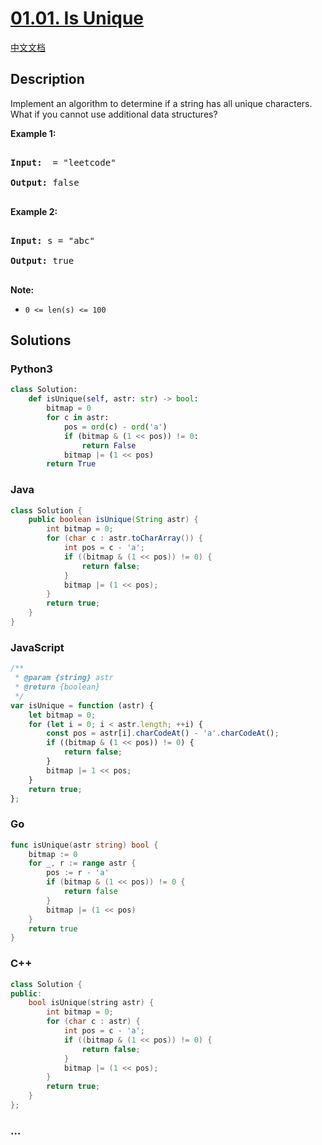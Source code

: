 # [01.01. Is Unique](https://leetcode-cn.com/problems/is-unique-lcci)

[中文文档](/lcci/01.01.Is%20Unique/README.md)

## Description

<p>Implement an algorithm to determine if a string has all unique characters. What if you cannot use additional data structures?</p>

<p><strong>Example 1:</strong></p>

<pre>

<strong>Input: </strong> = &quot;leetcode&quot;

<strong>Output: </strong>false

</pre>

<p><strong>Example 2:</strong></p>

<pre>

<strong>Input: </strong>s = &quot;abc&quot;

<strong>Output: </strong>true

</pre>

<p><strong>Note:</strong></p>

<ul>
	<li><code>0 &lt;= len(s) &lt;= 100 </code></li>
</ul>

## Solutions

<!-- tabs:start -->

### **Python3**

```python
class Solution:
    def isUnique(self, astr: str) -> bool:
        bitmap = 0
        for c in astr:
            pos = ord(c) - ord('a')
            if (bitmap & (1 << pos)) != 0:
                return False
            bitmap |= (1 << pos)
        return True
```

### **Java**

```java
class Solution {
    public boolean isUnique(String astr) {
        int bitmap = 0;
        for (char c : astr.toCharArray()) {
            int pos = c - 'a';
            if ((bitmap & (1 << pos)) != 0) {
                return false;
            }
            bitmap |= (1 << pos);
        }
        return true;
    }
}
```

### **JavaScript**

```js
/**
 * @param {string} astr
 * @return {boolean}
 */
var isUnique = function (astr) {
    let bitmap = 0;
    for (let i = 0; i < astr.length; ++i) {
        const pos = astr[i].charCodeAt() - 'a'.charCodeAt();
        if ((bitmap & (1 << pos)) != 0) {
            return false;
        }
        bitmap |= 1 << pos;
    }
    return true;
};
```

### **Go**

```go
func isUnique(astr string) bool {
	bitmap := 0
	for _, r := range astr {
		pos := r - 'a'
		if (bitmap & (1 << pos)) != 0 {
			return false
		}
		bitmap |= (1 << pos)
	}
	return true
}
```

### **C++**

```cpp
class Solution {
public:
    bool isUnique(string astr) {
        int bitmap = 0;
        for (char c : astr) {
            int pos = c - 'a';
            if ((bitmap & (1 << pos)) != 0) {
                return false;
            }
            bitmap |= (1 << pos);
        }
        return true;
    }
};
```

### **...**

```

```

<!-- tabs:end -->
